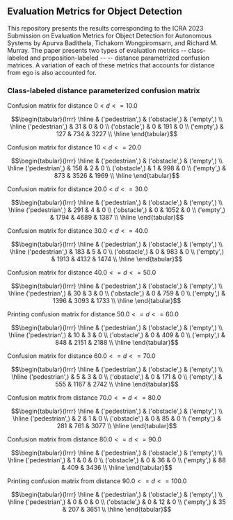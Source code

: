 ## Evaluation Metrics for Object Detection
This repository presents the results corresponding to the ICRA 2023 Submission on Evaluation Metrics for Object Detection for Autonomous Systems by Apurva Badithela, Tichakorn Wongpiromsarn, and Richard M. Murray. The paper presents two types of evaluation metrics -- class-labeled and proposition-labeled  -- -- distance parametrized confusion matrices. A variation of each of these metrics that accounts for distance from ego is also accounted for.

### Class-labeled distance parameterized confusion matrix
Confusion matrix for distance $0 < d <= 10.0$
```math
\begin{tabular}{lrrr}
\hline
                 &   ('pedestrian',) &   ('obstacle',) &   ('empty',) \\
\hline
 ('pedestrian',) &                31 &               0 &            0 \\
 ('obstacle',)   &                 0 &             191 &            0 \\
 ('empty',)      &               127 &             734 &         3227 \\
\hline
\end{tabular}
```
Confusion matrix for distance $10 < d <= 20.0$
```math
\begin{tabular}{lrrr}
\hline
                 &   ('pedestrian',) &   ('obstacle',) &   ('empty',) \\
\hline
 ('pedestrian',) &               158 &               2 &            0 \\
 ('obstacle',)   &                 1 &             998 &            0 \\
 ('empty',)      &               873 &            3526 &         1969 \\
\hline
\end{tabular}
 ```
 
Confusion matrix for distance $20.0 < d <= 30.0$
 ```math
\begin{tabular}{lrrr}
\hline
                 &   ('pedestrian',) &   ('obstacle',) &   ('empty',) \\
\hline
 ('pedestrian',) &               291 &               4 &            0 \\
 ('obstacle',)   &                 0 &            1052 &            0 \\
 ('empty',)      &              1794 &            4689 &         1387 \\
\hline
\end{tabular}
```

Confusion matrix for distance $30.0 < d <= 40.0$
```math
\begin{tabular}{lrrr}
\hline
                 &   ('pedestrian',) &   ('obstacle',) &   ('empty',) \\
\hline
 ('pedestrian',) &               183 &               5 &            0 \\
 ('obstacle',)   &                 0 &             983 &            0 \\
 ('empty',)      &              1913 &            4132 &         1474 \\
\hline
\end{tabular}
 ```

Confusion matrix for distance $40.0 <= d <= 50.0$
```math
\begin{tabular}{lrrr}
\hline
                 &   ('pedestrian',) &   ('obstacle',) &   ('empty',) \\
\hline
 ('pedestrian',) &                30 &               3 &            0 \\
 ('obstacle',)   &                 0 &             759 &            0 \\
 ('empty',)      &              1396 &            3093 &         1733 \\
\hline
\end{tabular}
 ```
 
Printing confusion matrix for distance $50.0 <= d <= 60.0$
```math
\begin{tabular}{lrrr}
\hline
                 &   ('pedestrian',) &   ('obstacle',) &   ('empty',) \\
\hline
 ('pedestrian',) &                10 &               3 &            0 \\
 ('obstacle',)   &                 0 &             409 &            0 \\
 ('empty',)      &               848 &            2151 &         2188 \\
\hline
\end{tabular}
```
 
Confusion matrix for distance $60.0 <= d <= 70.0$
```math
\begin{tabular}{lrrr}
\hline
                 &   ('pedestrian',) &   ('obstacle',) &   ('empty',) \\
\hline
 ('pedestrian',) &                 5 &               3 &            0 \\
 ('obstacle',)   &                 0 &             171 &            0 \\
 ('empty',)      &               555 &            1167 &         2742 \\
\hline
\end{tabular}
 ```
 
Confusion matrix from distance $70.0 <= d <= 80.0$
```math
\begin{tabular}{lrrr}
\hline
                 &   ('pedestrian',) &   ('obstacle',) &   ('empty',) \\
\hline
 ('pedestrian',) &                 2 &               1 &            0 \\
 ('obstacle',)   &                 0 &              85 &            0 \\
 ('empty',)      &               281 &             761 &         3077 \\
\hline
\end{tabular}
 ```
 
Confusion matrix from distance $80.0 <= d <= 90.0$
```math
\begin{tabular}{lrrr}
\hline
                 &   ('pedestrian',) &   ('obstacle',) &   ('empty',) \\
\hline
 ('pedestrian',) &                 1 &               0 &            0 \\
 ('obstacle',)   &                 0 &              36 &            0 \\
 ('empty',)      &                88 &             409 &         3436 \\
\hline
\end{tabular}
 ```
 
Printing confusion matrix from distance $90.0 <= d <= 100.0$
```math
\begin{tabular}{lrrr}
\hline
                 &   ('pedestrian',) &   ('obstacle',) &   ('empty',) \\
\hline
 ('pedestrian',) &                 0 &               0 &            0 \\
 ('obstacle',)   &                 0 &              12 &            0 \\
 ('empty',)      &                35 &             207 &         3651 \\
\hline
\end{tabular}
```
